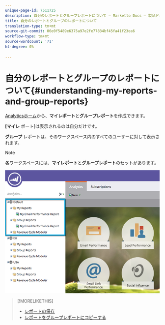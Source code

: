 ```yaml
---
unique-page-id: 7511725
description: 自分のレポートとグループレポートについて — Marketto Docs — 製品ドキュメント
title: 自分のレポートとグループのレポートについて
translation-type: tm+mt
source-git-commit: 06e0f5489e6375a97e2fe77834bf45fa41f23ea6
workflow-type: tm+mt
source-wordcount: '71'
ht-degree: 0%

---
```



# 自分のレポートとグループのレポートについて{#understanding-my-reports-and-group-reports}

[Analyticsホーム](/help/marketo/product-docs/reporting/basic-reporting/creating-reports/navigating-the-analytics-home-page.md)から、**マイレポート**&#x200B;と&#x200B;**グループレポート**&#x200B;を作成できます。

**[マイレ** ポート]は表示されるのは自分だけです。

**グループ** レポートは、そのワークスペース内のすべてのユーザーに対して表示されます。

>[!NOTE]
>
>各ワークスペースには、**マイレポート**&#x200B;と&#x200B;**グループレポート**&#x200B;のセットがあります。

![](assets/image2015-4-21-14-3a41-3a22.png)

>[!MORELIKETHIS]
>
>* [レポートの保存](/help/marketo/product-docs/reporting/basic-reporting/creating-reports/save-a-report.md)
>* [レポートをグループレポートにコピーする](/help/marketo/product-docs/reporting/basic-reporting/report-activity/clone-a-report-to-group-reports.md)

